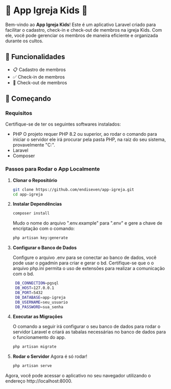 # 🎉 App Igreja Kids 🎉

Bem-vindo ao **App Igreja Kids**! Este é um aplicativo Laravel criado para facilitar o cadastro, check-in e check-out de membros na igreja Kids. Com ele, você pode gerenciar os membros de maneira eficiente e organizada durante os cultos.

## 🌟 Funcionalidades

- 📋 Cadastro de membros
- ✅ Check-in de membros
- 🚪 Check-out de membros

## 🚀 Começando

### Requisitos

Certifique-se de ter os seguintes softwares instalados:

- PHP
   O projeto requer PHP 8.2 ou superior, ao rodar o comando para iniciar o servidor ele irá procurar pela pasta PHP, na raiz do seu sistema, provavelmente "C:". 
- Laravel
- Composer

### Passos para Rodar o App Localmente

1. **Clonar o Repositório**

   ```bash
   git clone https://github.com/endiseven/app-igreja.git
   cd app-igreja

2. **Instalar Dependências**

   ```bash
   composer install
    ```
   Mudo o nome do arquivo ".env.example" para ".env" e gere a chave de encriptação com o comando:
   
   ```bash
   php artisan key:generate

4. **Configurar o Banco de Dados**

   Configure o arquivo .env para se conectar ao banco de dados, você pode usar o pgadmin para criar e gerar o bd.
   Certifique-se que o o arquivo php.ini permita o uso de extensões para realizar a comunicação com o bd.
   
   ```bash
    DB_CONNECTION=pgsql
    DB_HOST=127.0.0.1
    DB_PORT=5432
    DB_DATABASE=app-igreja
    DB_USERNAME=seu_usuario
    DB_PASSWORD=sua_senha

5. **Executar as Migrações**

   O comando a seguir irá configurar o seu banco de dados para rodar o servidor Laravel e criará as tabalas necessárias no banco de dados para o funcionamento do app.
   ```bash
   php artisan migrate

7. **Rodar o Servidor**
    Agora é só rodar!
   ```bash
   php artisan serve
   
Agora, você pode acessar o aplicativo no seu navegador utilizando o endereço http://localhost:8000.


